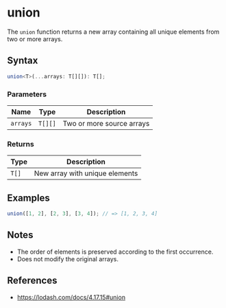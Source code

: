 # union

The `union` function returns a new array containing all unique elements from two or more arrays.

## Syntax

```typescript
union<T>(...arrays: T[][]): T[];
```

### Parameters

| Name      | Type     | Description                                  |
|-----------|----------|----------------------------------------------|
| `arrays`  | `T[][]`  | Two or more source arrays                    |

### Returns

| Type    | Description                                 |
|---------|---------------------------------------------|
| `T[]`   | New array with unique elements              |

## Examples

```typescript
union([1, 2], [2, 3], [3, 4]); // => [1, 2, 3, 4]
```

## Notes

* The order of elements is preserved according to the first occurrence.
* Does not modify the original arrays.

## References

* https://lodash.com/docs/4.17.15#union
